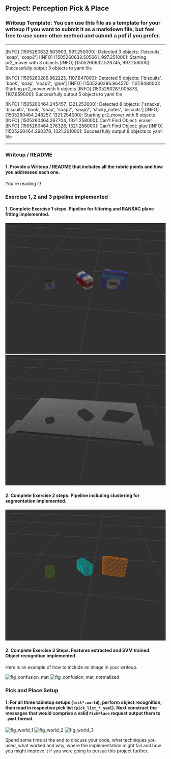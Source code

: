 ## Project: Perception Pick & Place
### Writeup Template: You can use this file as a template for your writeup if you want to submit it as a markdown file, but feel free to use some other method and submit a pdf if you prefer.

---
[INFO] [1505260632.503903, 997.250000]: Detected 3 objects: ['biscuits', 'soap', 'soap2']
[INFO] [1505260632.505661, 997.251000]: Starting pr2_mover with 3 objects
[INFO] [1505260632.526745, 997.258000]: Successfully output 3 objects to yaml file


[INFO] [1505260286.962225, 1107.847000]: Detected 5 objects: ['biscuits', 'book', 'soap', 'soap2', 'glue']
[INFO] [1505260286.964570, 1107.848000]: Starting pr2_mover with 5 objects
[INFO] [1505260287.005873, 1107.859000]: Successfully output 5 objects to yaml file




[INFO] [1505260464.245457, 1321.253000]: Detected 8 objects: ['snacks', 'biscuits', 'book', 'soap', 'soap2', 'soap2', 'sticky_notes', 'biscuits']
[INFO] [1505260464.248257, 1321.254000]: Starting pr2_mover with 8 objects
[INFO] [1505260464.267704, 1321.258000]: Can't Find Object: eraser
[INFO] [1505260464.276326, 1321.258000]: Can't Find Object: glue
[INFO] [1505260464.290378, 1321.261000]: Successfully output 8 objects to yaml file

---
### Writeup / README

#### 1. Provide a Writeup / README that includes all the rubric points and how you addressed each one.

You're reading it!

### Exercise 1, 2 and 3 pipeline implemented
#### 1. Complete Exercise 1 steps. Pipeline for filtering and RANSAC plane fitting implemented.

![figure_objects](/images/fig_objects.png)
![figure_table](/images/fig_table.png)

#### 2. Complete Exercise 2 steps: Pipeline including clustering for segmentation implemented.  

![figure_cluster](/images/fig_cluster.png)

#### 2. Complete Exercise 3 Steps.  Features extracted and SVM trained.  Object recognition implemented.
Here is an example of how to include an image in your writeup.

![fig_confusion_mat](fig_confusion_mat.png)
![fig_confusion_mat_normalized](fig_confusion_mat_normalized.png)

### Pick and Place Setup

#### 1. For all three tabletop setups (`test*.world`), perform object recognition, then read in respective pick list (`pick_list_*.yaml`). Next construct the messages that would comprise a valid `PickPlace` request output them to `.yaml` format.

![fig_world_1](fig_world_1.png)
![fig_world_2](fig_world_2.png)
![fig_world_3](fig_world_3.png)

Spend some time at the end to discuss your code, what techniques you used, what worked and why, where the implementation might fail and how you might improve it if you were going to pursue this project further.  
